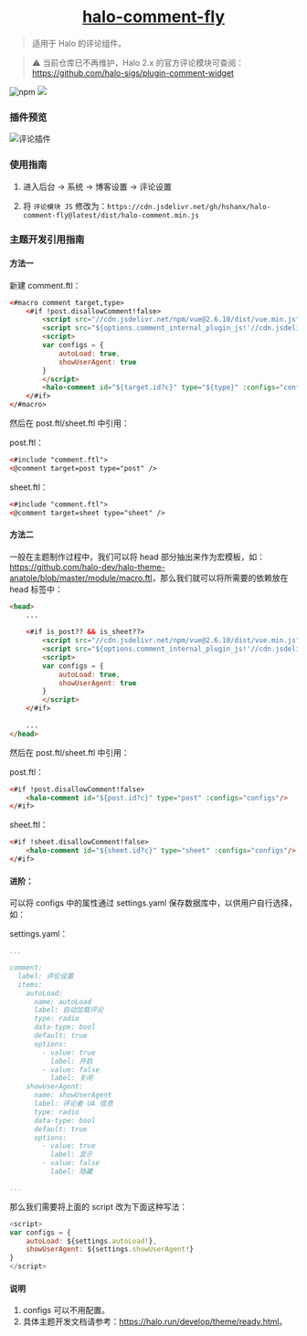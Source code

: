 <h1 align="center"><a href="https://github.com/halo-dev" target="_blank">halo-comment-fly</a></h1>



> 适用于 Halo 的评论组件。

> ⚠️ 当前仓库已不再维护，Halo 2.x 的官方评论模块可查阅：https://github.com/halo-sigs/plugin-comment-widget

![npm](https://img.shields.io/npm/v/halo-comment-normal?style=flat-square)
[![](https://data.jsdelivr.com/v1/package/npm/halo-comment-normal/badge)](https://www.jsdelivr.com/package/npm/halo-comment-normal)


### 插件预览

![评论插件](https://cdn.jsdelivr.net/gh/hshanx/static@master/uPic/FRc3Um.png)

### 使用指南

1. 进入后台 -> 系统 -> 博客设置 -> 评论设置

2. 将 `评论模块 JS` 修改为：`https://cdn.jsdelivr.net/gh/hshanx/halo-comment-fly@latest/dist/halo-comment.min.js`


### 主题开发引用指南

#### 方法一

新建 comment.ftl：

```html
<#macro comment target,type>
    <#if !post.disallowComment!false>
        <script src="//cdn.jsdelivr.net/npm/vue@2.6.10/dist/vue.min.js"></script>
        <script src="${options.comment_internal_plugin_js!'//cdn.jsdelivr.net/npm/halo-comment-normal@1.1.1/dist/halo-comment.min.js'}"></script>
        <script>
        var configs = {
            autoLoad: true,
            showUserAgent: true
        }
        </script>
        <halo-comment id="${target.id?c}" type="${type}" :configs="configs"/>
    </#if>
</#macro>
```

然后在 post.ftl/sheet.ftl 中引用：

post.ftl：

```html
<#include "comment.ftl">
<@comment target=post type="post" />
```

sheet.ftl：

```html
<#include "comment.ftl">
<@comment target=sheet type="sheet" />
```

#### 方法二

一般在主题制作过程中，我们可以将 head 部分抽出来作为宏模板，如：<https://github.com/halo-dev/halo-theme-anatole/blob/master/module/macro.ftl>，那么我们就可以将所需要的依赖放在 head 标签中：

```html
<head>
    ...
    
    <#if is_post?? && is_sheet??>
        <script src="//cdn.jsdelivr.net/npm/vue@2.6.10/dist/vue.min.js"></script>
        <script src="${options.comment_internal_plugin_js!'//cdn.jsdelivr.net/npm/halo-comment-normal@1.1.1/dist/halo-comment.min.js'}"></script>
        <script>
        var configs = {
            autoLoad: true,
            showUserAgent: true
        }
        </script>
    </#if>
    
    ...
</head>
```

然后在 post.ftl/sheet.ftl 中引用：

post.ftl：

```html
<#if !post.disallowComment!false>
    <halo-comment id="${post.id?c}" type="post" :configs="configs"/>
</#if>
```

sheet.ftl：

```html
<#if !sheet.disallowComment!false>
    <halo-comment id="${sheet.id?c}" type="sheet" :configs="configs"/>
</#if>
```

#### 进阶：

可以将 configs 中的属性通过 settings.yaml 保存数据库中，以供用户自行选择，如：

settings.yaml：

```yaml
...

comment:
  label: 评论设置
  items:
    autoLoad:
      name: autoLoad
      label: 自动加载评论
      type: radio
      data-type: bool
      default: true
      options:
        - value: true
          label: 开启
        - value: false
          label: 关闭
    showUserAgent:
      name: showUserAgent
      label: 评论者 UA 信息
      type: radio
      data-type: bool
      default: true
      options:
        - value: true
          label: 显示
        - value: false
          label: 隐藏

...
```

那么我们需要将上面的 script 改为下面这种写法：

```javascript
<script>
var configs = {
    autoLoad: ${settings.autoLoad!},
    showUserAgent: ${settings.showUserAgent!}
}
</script>
```

#### 说明

1. configs 可以不用配置。
2. 具体主题开发文档请参考：<https://halo.run/develop/theme/ready.html>。

